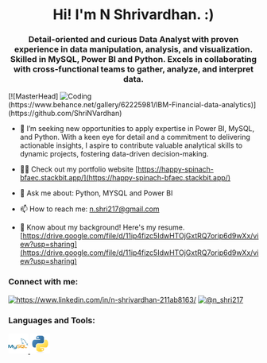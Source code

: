 <h1 align="center">Hi! I'm N Shrivardhan. :) </h1>
<h3 align="center">Detail-oriented and curious Data Analyst with proven experience in data manipulation, analysis, and visualization. Skilled in MySQL, Power BI and Python. Excels in collaborating with cross-functional teams to gather, analyze, and interpret data.</h3>
<img align="right" alt="Coding" width="400" src="https://i.gifer.com/74pZ.gif" />
[![MasterHead](https://www.behance.net/gallery/62225981/IBM-Financial-data-analytics)](https://github.com/ShriNVardhan)


- 🔭 I’m seeking new opportunities to apply expertise in Power BI, MySQL, and Python. With a keen eye for detail and a commitment to delivering actionable insights, I aspire to contribute valuable analytical skills to dynamic projects, fostering data-driven decision-making.

- 👨‍💻 Check out my portfolio website [https://happy-spinach-bfaec.stackbit.app/](https://happy-spinach-bfaec.stackbit.app/)

- 💬 Ask me about: Python, MYSQL and Power BI

- 📫 How to reach me: n.shri217@gmail.com

- 📄 Know about my background! Here's my resume. [https://drive.google.com/file/d/11ip4fizc5IdwHTOjGxtRQ7orip6d9wXx/view?usp=sharing](https://drive.google.com/file/d/11ip4fizc5IdwHTOjGxtRQ7orip6d9wXx/view?usp=sharing)

<h3 align="left">Connect with me:</h3>
<p align="left">
<a href="https://linkedin.com/in/https://www.linkedin.com/in/n-shrivardhan-211ab8163/" target="blank"><img align="center" src="https://raw.githubusercontent.com/rahuldkjain/github-profile-readme-generator/master/src/images/icons/Social/linked-in-alt.svg" alt="https://www.linkedin.com/in/n-shrivardhan-211ab8163/" height="30" width="40" /></a>
<a href="https://www.hackerrank.com/@n_shri217" target="blank"><img align="center" src="https://raw.githubusercontent.com/rahuldkjain/github-profile-readme-generator/master/src/images/icons/Social/hackerrank.svg" alt="@n_shri217" height="30" width="40" /></a>
</p>

<h3 align="left">Languages and Tools:</h3>
<p align="left"> <a href="https://www.mysql.com/" target="_blank" rel="noreferrer"> <img src="https://raw.githubusercontent.com/devicons/devicon/master/icons/mysql/mysql-original-wordmark.svg" alt="mysql" width="40" height="40"/> </a> <a href="https://www.python.org" target="_blank" rel="noreferrer"> <img src="https://raw.githubusercontent.com/devicons/devicon/master/icons/python/python-original.svg" alt="python" width="40" height="40"/> </a> </p>
